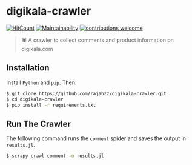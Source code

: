 # digikala-crawler

[![HitCount](http://hits.dwyl.io/rajabzz/digikala-crawler.svg)](http://hits.dwyl.io/rajabzz/digikala-crawler)
[![Maintainability](https://api.codeclimate.com/v1/badges/8ec7c2370e5823d0a025/maintainability)](https://codeclimate.com/github/rajabzz/digikala-crawler/maintainability)
[![contributions welcome](https://img.shields.io/badge/contributions-welcome-brightgreen.svg?style=flat)](https://github.com/dwyl/esta/issues)

>🕷️ A crawler to collect comments and product information on digikala.com

## Installation
Install `Python` and `pip`. Then:

```bash
$ git clone https://github.com/rajabzz/digikala-crawler.git
$ cd digikala-crawler
$ pip install -r requirements.txt
```

## Run The Crawler
The following command runs the `comment` spider and saves the output in `results.jl`.
```bash
$ scrapy crawl comment -o results.jl 
```

